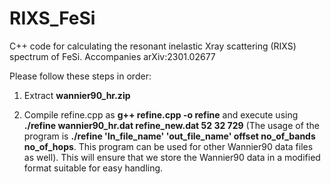 # RIXS_FeSi
C++ code for calculating the resonant inelastic Xray scattering (RIXS) spectrum of FeSi. Accompanies arXiv:2301.02677

Please follow these steps in order:
1. Extract **wannier90_hr.zip**

2. Compile refine.cpp as
**g++ refine.cpp -o refine** and execute using **./refine wannier90_hr.dat refine_new.dat 52 32 729** (The usage of the program is **./refine 'In_file_name' 'out_file_name' offset no_of_bands no_of_hops**. This program can be used for other Wannier90 data files as well). This will ensure that we store the Wannier90 data in a modified format suitable for easy handling.
